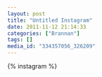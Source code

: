 ```yaml
---
layout: post
title: "Untitled Instagram"
date: 2011-11-12 21:14:33
categories: ["Brannan"]
tags: []
media_id: "334357056_326209"
---
```


{% instagram %}

